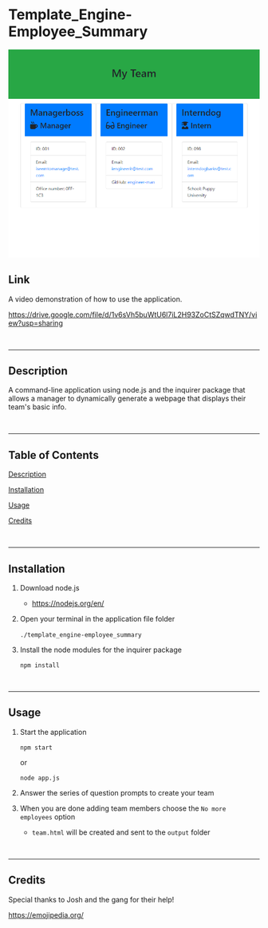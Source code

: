 # Template_Engine-Employee_Summary

![Template Engine Employee Summary Image](./assets/template_engine-employee_summary.png)

## Link

A video demonstration of how to use the application.

https://drive.google.com/file/d/1v6sVh5buWtU6l7iL2H93ZoCtSZqwdTNY/view?usp=sharing

<br>

---

## Description

A command-line application using node.js and the inquirer package that allows a manager to dynamically generate a webpage that displays their team's basic info.

<br>

---

## Table of Contents

[Description](#description)

[Installation](#installation)

[Usage](#usage)

[Credits](#credits)

<br>

---

## Installation

1. Download node.js 

    * https://nodejs.org/en/

2. Open your terminal in the application file folder
    
    `./template_engine-employee_summary`

2. Install the node modules for the inquirer package
    ```
    npm install
    ```

<br>

---

## Usage

1. Start the application
    ```
    npm start
    ```
    or

    ```
    node app.js
    ```
2. Answer the series of question prompts to create your team

3. When you are done adding team members choose the `No more employees` option

    * `team.html` will be created and sent to the `output` folder

<br>

---

## Credits

Special thanks to Josh and the gang for their help!

https://emojipedia.org/